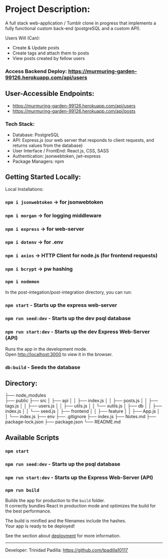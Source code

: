 # Project Description:

A full stack web-application / Tumblr clone in progress that implements a fully functional custom back-end (postgreSQL and a custom API).

Users Will (Can):
- Create & Update posts
- Create tags and attach them to posts
- View posts created by fellow users

### Access Backend Deploy: https://murmuring-garden-99126.herokuapp.com/api/users

## User-Accessible Endpoints:
- https://murmuring-garden-99126.herokuapp.com/api/users
- https://murmuring-garden-99126.herokuapp.com/api/posts

### Tech Stack:
- Database: PostgreSQL
- API: Express.js (our web server that responds to client requests, and returns values from the database)
- User Interface / FrontEnd: React.js, CSS, SASS
- Authentication: jsonwebtoken, jwt-express
- Package Managers: npm

## Getting Started Locally:

Local Installations:

### `npm i jsonwebtoken` -> for jsonwebtoken
### `npm i morgan` -> for logging middleware
### `npm i express` -> for web-server
### `npm i dotenv` -> for .env
### `npm i axios` -> HTTP Client for node.js (for frontend requests)
### `npm i bcrypt` -> pw hashing
### `npm i nodemon`

In the post-integation/post-integration directory, you can run:

### `npm start` - Starts up the express web-server
### `npm run seed:dev` - Starts up the dev psql database
### `npm run start:dev` - Starts up the dev Express Web-Server (API)
Runs the app in the development mode.\
Open [http://localhost:3000](http://localhost:3000) to view it in the browser.

### `db:build` - Seeds the database

## Directory:

  ├── node_modules  
  ├── public
  ├── src
  │   ├── api
  │   │   ├── index.js
  │   │   ├── posts.js
  │   │   ├── tags.js
  │   │   ├── users.js
  │   │   ├── utils.js
  │   │   └── xutils.js
  │   ├── db
  │   │   ├── index.js
  │   │   └── seed.js
  │   ├── frontend
  │   │   ├── feature
  │   │   ├── App.js
  │   │   └── index.js
  ├── env
  ├── .gitignore
  ├── index.js
  ├── Notes.md
  ├── package-lock.json
  ├── package.json
  └── README.md

## Available Scripts

### `npm start`
### `npm run seed:dev` - Starts up the psql database
### `npm run start:dev` - Starts up the Express Web-Server (API)

### `npm run build`

Builds the app for production to the `build` folder.\
It correctly bundles React in production mode and optimizes the build for the best performance.

The build is minified and the filenames include the hashes.\
Your app is ready to be deployed!

See the section about [deployment](https://facebook.github.io/create-react-app/docs/deployment) for more information.

______________________________________________________________________________

Developer: Trinidad Padilla: https://github.com/tpadilla10117
